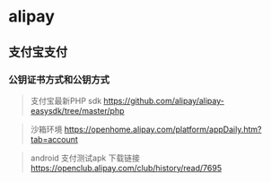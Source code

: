 # alipay
## 支付宝支付
### 公钥证书方式和公钥方式
> 支付宝最新PHP sdk https://github.com/alipay/alipay-easysdk/tree/master/php

> 沙箱环境 https://openhome.alipay.com/platform/appDaily.htm?tab=account

> android 支付测试apk 下载链接 https://openclub.alipay.com/club/history/read/7695
